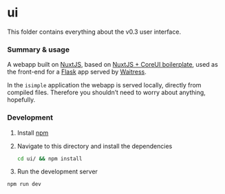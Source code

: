 # ui

This folder contains everything about the v0.3 user interface.

### Summary & usage

A webapp built on [NuxtJS](https://github.com/nuxt/nuxt.js), based on [NuxtJS + CoreUI boilerplate](https://github.com/muhibbudins/nuxt-coreui), used as the front-end for a [Flask](https://github.com/pallets/flask) app served by [Waitress](https://github.com/Pylons/waitress).

In the `isimple` application the webapp is served locally, directly from compiled files. Therefore you shouldn’t need to worry about anything, hopefully.

### Development

1. Install [npm](https://www.npmjs.com/get-npm)

2. Navigate to this directory and install the dependencies

   ```bash
   cd ui/ && npm install
   ```

3.  Run the development server

   ```bash
   npm run dev
   ```

   